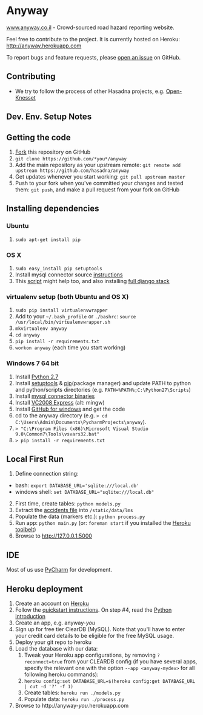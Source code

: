 Anyway
======

www.anyway.co.il - Crowd-sourced road hazard reporting website.

Feel free to contribute to the project. It is currently hosted on Heroku:
http://anyway.herokuapp.com

To report bugs and feature requests, please [open an issue](https://github.com/hasadna/anyway/issues) on GitHub.

Contributing
-----------------------
* We try to follow the process of other Hasadna projects, e.g. [Open-Knesset](https://oknesset-devel.readthedocs.org/en/latest/)

## Dev. Env. Setup Notes 

## Getting the code
1. [Fork](https://github.com/hasadna/anyway/fork) this repository on GitHub
2. `git clone https://github.com/*you*/anyway`
3. Add the main repository as your upstream remote: `git remote add upstream https://github.com/hasadna/anyway`
4. Get updates whenever you start working: `git pull upstream master`
5. Push to your fork when you've committed your changes and tested them: `git push`, and make a pull request from your fork on GitHub

## Installing dependencies

### Ubuntu
1. `sudo apt-get install pip`

### OS X
1. `sudo easy_install pip setuptools`
2. Install mysql connector source [instructions](http://dev.mysql.com/doc/refman/5.0/en/connector-odbc-installation-binary-macosx.html)
  1. This [script](http://www.macminivault.com/mysql-mavericks/) might help too, and also installing [full django stack](http://bitnami.com/stack/django)

### virtualenv setup (both Ubuntu and OS X)
1. `sudo pip install virtualenvwrapper`
2. Add to your `~/.bash_profile` or `./bashrc`: `source /usr/local/bin/virtualenvwrapper.sh`
3. `mkvirtualenv anyway`
4. `cd anyway`
5. `pip install -r requirements.txt`
6. `workon anyway` (each time you start working)

### Windows 7 64 bit
1. Install [Python 2.7](http://www.python.org/getit)
2. Install [setuptools](http://www.lfd.uci.edu/~gohlke/pythonlibs/#setuptools) & [pip](http://www.lfd.uci.edu/~gohlke/pythonlibs/#pip)(package manager) and update PATH to python and python/scripts directories (e.g. `PATH=%PATH%;C:\Python27\Scripts`)
3. Install [mysql connector binaries](http://dev.mysql.com/downloads/connector/c/6.0.html#downloads)
4. Install [VC2008 Express](http://download.microsoft.com/download/A/5/4/A54BADB6-9C3F-478D-8657-93B3FC9FE62D/vcsetup.exe) (alt: mingw)
5. Install [GitHub for windows](http://windows.github.com/) and get the code
6. cd to the anyway directory (e.g. `> cd C:\Users\Admin\Documents\PycharmProjects\anyway`).
7. `> "C:\Program Files (x86)\Microsoft Visual Studio 9.0\Common7\Tools\vsvars32.bat"`
8. `> pip install -r requirements.txt`

## Local First Run
1. Define connection string:
  * bash: `export DATABASE_URL='sqlite:///local.db'`
  * windows shell: `set DATABASE_URL="sqlite:///local.db"`
2. First time, create tables: `python models.py`
3. Extract the [accidents file](https://drive.google.com/file/d/0B4yX8HDe1VaTdWdPMXV5c2gycW8/view?usp=sharing) into `/static/data/lms`
4. Populate the data (markers etc.): `python process.py`
5. Run app: `python main.py` (or: `foreman start` if you installed the [Heroku toolbelt](https://toolbelt.heroku.com))
6. Browse to http://127.0.0.1:5000

## IDE
Most of us use [PyCharm](https://www.jetbrains.com/pycharm) for development.


Heroku deployment
-----------------
1. Create an account on [Heroku](http://heroku.com)
2. Follow the [quickstart instructions](https://devcenter.heroku.com/articles/quickstart). On step #4, read the [Python introduction](https://devcenter.heroku.com/articles/getting-started-with-python)
3. Create an app, e.g. anyway-*you*
4. Sign up for free tier ClearDB (MySQL). Note that you'll have to enter your credit card details to be eligible for the free MySQL usage.
5. Deploy your git repo to heroku
6. Load the database with our data:
    1. Tweak your Heroku app configurations, by removing `?reconnect=true` from your CLEARDB config (if you have several apps, specify the relevant one with the option `--app <anyway-mydev>` for all following heroku commands):
    2. `heroku config:set DATABASE_URL=$(heroku config:get DATABASE_URL | cut -d '?' -f 1)`
    2. Create tables: `heroku run ./models.py`
    3. Populate data: `heroku run ./process.py`
7. Browse to http://anyway-*you*.herokuapp.com
